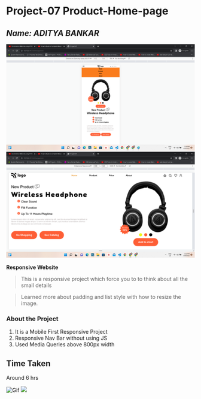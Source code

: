 # **Project-07 Product-Home-page**

## _Name: ADITYA BANKAR_

![](/Screeshot-7-mobile.png)
![](/Screeshot-7.png)

**Responsive Website**
> This is a responsive project which force you to to think about all the small details

> Learned more about padding and list style with how to resize the image.

### About the Project ###
1. It is a Mobile First Responsive Project
2. Responsive Nav Bar without using JS
3. Used Media Queries above 800px width

## Time Taken ##
Around 6 hrs

![Gif](https://media.giphy.com/media/KX7fiLo9xvJvipSOLe/giphy.gif)
![](https://media.giphy.com/media/rzxTBrnxrajJZmY2vb/giphy.gif)

